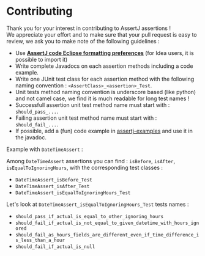 Contributing
============

Thank you for your interest in contributing to AssertJ assertions !  
We appreciate your effort and to make sure that your pull request is easy to review, we ask you to make note of the following guidelines :

* Use **[AssertJ code Eclipse formatting preferences](https://github.com/joel-costigliola/assertj-core/blob/master/src/ide-support/assertj-eclipse-formatter.xml)** (for Idea users, it is possible to import it)
* Write complete Javadocs on each assertion methods including a code example.
* Write one JUnit test class for each assertion method with the following naming convention : `<AssertClass>_<assertion>_Test`. 
* Unit tests method naming convention is underscore based (like python) and not camel case, we find it is much readable for long test names !
* Successfull assertion unit test method name must start with : `should_pass_...`.
* Failing assertion unit test method name must start with : `should_fail_...`.
* If possible, add a (fun) code example in [assertj-examples](https://github.com/joel-costigliola/assertj-examples) and use it in the javadoc. 

Example with `DateTimeAssert` : 

Among `DateTimeAssert` assertions you can find : `isBefore`, `isAfter`, `isEqualToIgnoringHours`, with the corresponding test classes : 
* `DateTimeAssert_isBefore_Test`
* `DateTimeAssert_isAfter_Test`
* `DateTimeAssert_isEqualToIgnoringHours_Test`

Let's look at `DateTimeAssert_isEqualToIgnoringHours_Test` tests names :
* `should_pass_if_actual_is_equal_to_other_ignoring_hours`
* `should_fail_if_actual_is_not_equal_to_given_datetime_with_hours_ignored`
* `should_fail_as_hours_fields_are_different_even_if_time_difference_is_less_than_a_hour`
* `should_fail_if_actual_is_null`
